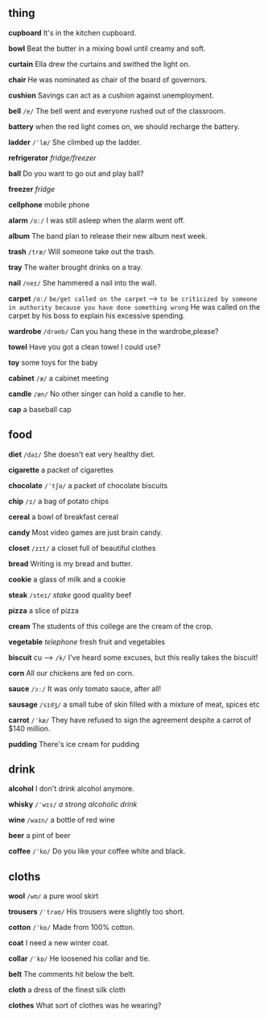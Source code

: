 ## thing
**cupboard**
It's in the kitchen cupboard.

**bowl**
Beat the butter in a mixing bowl until creamy and soft.

**curtain**
Ella drew the curtains and swithed the light on.

**chair**
He was nominated as chair of the board of governors.

**cushion**
Savings can act as a cushion against unemployment.

**bell**
`/e/`
The bell went and everyone rushed out of the classroom.

**battery**
when the red light comes on, we should recharge the battery.

**ladder** 
`/ˈlæ/`
She climbed up the ladder.

**refrigerator** 
*fridge/freezer*

**ball**
Do you want to go out and play ball?

**freezer** 
*fridge*

**cellphone**
mobile phone

**alarm**
`/ɑː/`
I was still asleep when the alarm went off.

**album**
The band plan to release their new album next week.

**trash** 
`/træ/`
Will someone take out the trash.

**tray** 
The waiter brought drinks on a tray.

**nail** 
`/neɪ/`
She hammered a nail into the wall.

**carpet**
`/ɑː/`
`be/get called on the carpet` --> `to be criticized by someone in authority because you have done something wrong`
He was called on the carpet by his boss to explain his excessive spending.

**wardrobe** 
`/drəʊb/`
Can you hang these in the wardrobe,please?

**towel** 
Have you got a clean towel I could use?

**toy** 
some toys for the baby

**cabinet**
`/æ/`
a cabinet meeting

**candle**
`/æn/`
No other singer can hold a candle to her.

**cap**
a baseball cap



## food
**diet**
`/daɪ/`
She doesn't eat very healthy diet.

**cigarette**
a packet of cigarettes

**chocolate**
`/ˈtʃɒ/`
a packet of chocolate biscuits

**chip**
`/ɪ/`
a bag of potato chips

**cereal**
a bowl of breakfast cereal

**candy**
Most video games are just brain candy.

**closet**
`/zɪt/`
a closet full of beautiful clothes

**bread**
Writing is my bread and butter.

**cookie**
a glass of milk and a cookie

**steak** 
`/steɪ/`
*stake*
good quality beef

**pizza** 
a slice of pizza

**cream**
The students of this college are the cream of the crop.

**vegetable** 
*telephone*
fresh fruit and vegetables

**biscuit**
cu --> `/k/`
I've heard some excuses, but this really takes the biscuit!

**corn**
All our chickens are fed on corn.

**sauce** 
`/ɔː/`
It was only tomato sauce, after all!

**sausage** 
`/sɪdʒ/`
a small tube of skin filled with a mixture of meat, spices etc

**carrot**
`/ˈkæ/`
They have refused to sign the agreement despite a carrot of $140 million.

**pudding** 
There's ice cream for pudding

## drink
**alcohol**
I don't drink alcohol anymore.

**whisky** 
`/ˈwɪs/`
*a strong alcoholic drink*

**wine** 
`/waɪn/`
a bottle of red wine

**beer**
a pint of beer

**coffee**
`/ˈkɒ/`
Do you like your coffee white and black.

## cloths
**wool** 
`/wʊ/`
a pure wool skirt

**trousers** 
`/ˈtraʊ/`
His trousers were slightly too short.

**cotton**
`/ˈkɒ/`
Made from 100% cotton.

**coat**
I need a new winter coat.

**collar**
`/ˈkɒ/`
He loosened his collar and tie.

**belt**
The comments hit below the belt.

**cloth**
a dress of the finest silk cloth

**clothes**
What sort of clothes was he wearing?